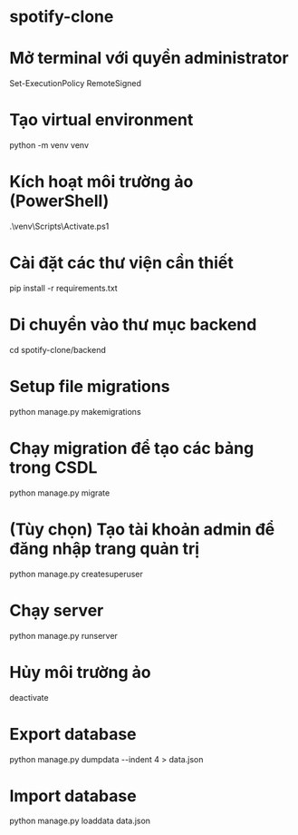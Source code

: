 # spotify-clone

# Mở terminal với quyền administrator

Set-ExecutionPolicy RemoteSigned

# Tạo virtual environment

python -m venv venv

# Kích hoạt môi trường ảo (PowerShell)

.\venv\Scripts\Activate.ps1

# Cài đặt các thư viện cần thiết

pip install -r requirements.txt

# Di chuyển vào thư mục backend

cd spotify-clone/backend

# Setup file migrations

python manage.py makemigrations

# Chạy migration để tạo các bảng trong CSDL

python manage.py migrate

# (Tùy chọn) Tạo tài khoản admin để đăng nhập trang quản trị

python manage.py createsuperuser

# Chạy server

python manage.py runserver

# Hủy môi trường ảo

deactivate

# Export database

python manage.py dumpdata --indent 4 > data.json

# Import database

python manage.py loaddata data.json
